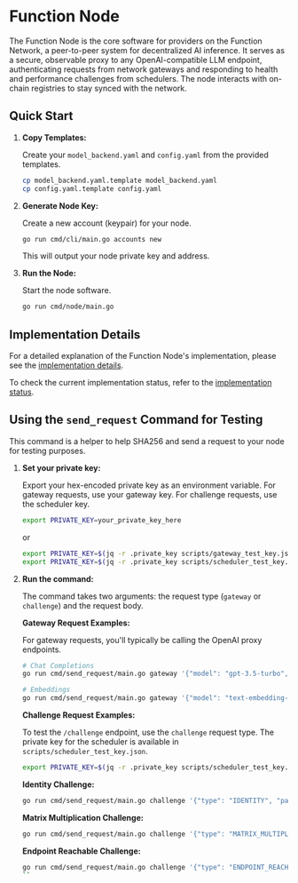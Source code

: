 # Function Node

The Function Node is the core software for providers on the Function Network, a peer-to-peer system for decentralized AI inference. It serves as a secure, observable proxy to any OpenAI-compatible LLM endpoint, authenticating requests from network gateways and responding to health and performance challenges from schedulers. The node interacts with on-chain registries to stay synced with the network.

## Quick Start

1.  **Copy Templates:**

    Create your `model_backend.yaml` and `config.yaml` from the provided templates.

    ```bash
    cp model_backend.yaml.template model_backend.yaml
    cp config.yaml.template config.yaml
    ```

2.  **Generate Node Key:**

    Create a new account (keypair) for your node.

    ```bash
    go run cmd/cli/main.go accounts new
    ```

    This will output your node private key and address.

3.  **Run the Node:**

    Start the node software.

    ```bash
    go run cmd/node/main.go
    ```

## Implementation Details

For a detailed explanation of the Function Node's implementation, please see the [implementation details](implementation.md).

To check the current implementation status, refer to the [implementation status](implementation_status.md).

## Using the `send_request` Command for Testing
This command is a helper to help SHA256 and send a request to your node for testing purposes.

1.  **Set your private key:**

    Export your hex-encoded private key as an environment variable. For gateway requests, use your gateway key. For challenge requests, use the scheduler key.

    ```bash
    export PRIVATE_KEY=your_private_key_here
    ```

    or 

    ```bash
    export PRIVATE_KEY=$(jq -r .private_key scripts/gateway_test_key.json)
    export PRIVATE_KEY=$(jq -r .private_key scripts/scheduler_test_key.json)
    ```

2.  **Run the command:**

    The command takes two arguments: the request type (`gateway` or `challenge`) and the request body.

    **Gateway Request Examples:**

    For gateway requests, you'll typically be calling the OpenAI proxy endpoints.

    ```bash
    # Chat Completions
    go run cmd/send_request/main.go gateway '{"model": "gpt-3.5-turbo", "messages": [{"role": "user", "content": "Hello!"}]}'

    # Embeddings
    go run cmd/send_request/main.go gateway '{"model": "text-embedding-ada-002", "input": "The quick brown fox jumped over the lazy dog"}'
    ```

    **Challenge Request Examples:**

    To test the `/challenge` endpoint, use the `challenge` request type. The private key for the scheduler is available in `scripts/scheduler_test_key.json`.

    ```bash
    export PRIVATE_KEY=$(jq -r .private_key scripts/scheduler_test_key.json)
    ```

    **Identity Challenge:**
    ```bash
    go run cmd/send_request/main.go challenge '{"type": "IDENTITY", "payload": {}}'
    ```

    **Matrix Multiplication Challenge:**
    ```bash
    go run cmd/send_request/main.go challenge '{"type": "MATRIX_MULTIPLICATION", "payload": {"A": [[1, 2], [3, 4]], "B": [[5, 6], [7, 8]]}}'
    ```

    **Endpoint Reachable Challenge:**
    ```bash
    go run cmd/send_request/main.go challenge '{"type": "ENDPOINT_REACHABLE", "payload": "https://www.google.com"}'
    ``

